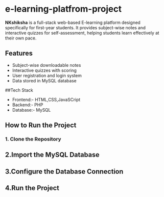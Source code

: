 # e-learning-platfrom-project

**NKshiksha** is a full-stack web-based E-learning platform designed specifically for first-year students. It provides subject-wise notes and interactive quizzes for self-assessment, helping students learn effectively at their own pace.

## Features
<ul style="list-style-type⚫">
  <li>Subject-wise downloadable notes</li>
  <li>Interactive quizzes with scoring</li>
  <li> User registration and login system</li>
  <li>Data stored in MySQL database</li>
</ul>

##Tech Stack
<ul style="list-style-type⚫">
  <li>Frontend:- HTML,CSS,JavaSCript</li>
  <li>Backend:- PHP</li>
  <li>Database:- MySQL</li>
</ul>

## How to Run the Project
### 1. Clone the Repository
## 2.Import the MySQL Database
## 3.Configure the Database Connection
## 4.Run the Project
